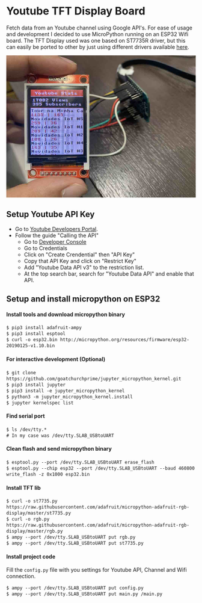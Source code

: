 # Youtube TFT Display Board

Fetch data from an Youtube channel using Google API's. For ease of usage and development I decided to use MicroPython running on an ESP32 Wifi board. The TFT Display used was one based on ST7735R driver, but this can easily be ported to other by just using different drivers available [here](https://github.com/adafruit/micropython-adafruit-rgb-display).

![Demo](./images/demo.jpg)

## Setup Youtube API Key

* Go to [Youtube Developers Portal](https://developers.google.com/youtube/v3/docs/).
* Follow the guide "Calling the API"
  * Go to [Developer Console](https://console.developers.google.com/)
  * Go to Credentials 
  * Click on "Create Crendential" then "API Key"
  * Copy that API Key and click on "Restrict Key"
  * Add "Youtube Data API v3" to the restriction list.
  * At the top search bar, search for "Youtube Data API" and enable that API. 

## Setup and install micropython on ESP32

#### Install tools and download micropython binary
```
$ pip3 install adafruit-ampy
$ pip3 install esptool
$ curl -o esp32.bin http://micropython.org/resources/firmware/esp32-20190125-v1.10.bin
```
#### For interactive development (Optional)
```
$ git clone https://github.com/goatchurchprime/jupyter_micropython_kernel.git
$ pip3 install jupyter
$ pip3 install -e jupyter_micropython_kernel
$ python3 -m jupyter_micropython_kernel.install
$ jupyter kernelspec list
```
#### Find serial port
```
$ ls /dev/tty.*
# In my case was /dev/tty.SLAB_USBtoUART
```
#### Clean flash and send micropython binary
```  
$ esptool.py --port /dev/tty.SLAB_USBtoUART erase_flash
$ esptool.py --chip esp32 --port /dev/tty.SLAB_USBtoUART --baud 460800 write_flash -z 0x1000 esp32.bin
```

#### Install TFT lib
```
$ curl -o st7735.py https://raw.githubusercontent.com/adafruit/micropython-adafruit-rgb-display/master/st7735.py
$ curl -o rgb.py https://raw.githubusercontent.com/adafruit/micropython-adafruit-rgb-display/master/rgb.py  
$ ampy --port /dev/tty.SLAB_USBtoUART put rgb.py
$ ampy --port /dev/tty.SLAB_USBtoUART put st7735.py
```

#### Install project code

Fill the `config.py` file with you settings for Youtube API, Channel and Wifi connection.

```
$ ampy --port /dev/tty.SLAB_USBtoUART put config.py
$ ampy --port /dev/tty.SLAB_USBtoUART put main.py /main.py
```